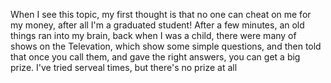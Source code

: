 When I see this topic, my first thought is that no one can cheat on me for my money, after all I'm a graduated student! After a few minutes, an old things ran into my brain, back when I was a child, there were many of shows on the Televation, which show some simple questions, and then told that once you call them, and gave the right answers, you can get a big prize. I've tried serveal times, but there's no prize at all